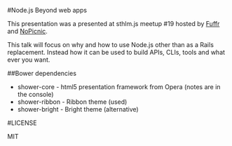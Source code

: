 #Node.js Beyond web apps

This presentation was a presented at sthlm.js meetup #19 hosted by [Fuffr](http://fuffr.com/) and [NoPicnic](http://nopicnic.com/).

This talk will focus on why and how to use Node.js other than as a Rails replacement. 
Instead how it can be used to build APIs, CLIs, tools and what ever you want.

##Bower dependencies

* shower-core - html5 presentation framework from Opera (notes are in the console)
* shower-ribbon - Ribbon theme (used)
* shower-bright - Bright theme (alternative)

#LICENSE

MIT


